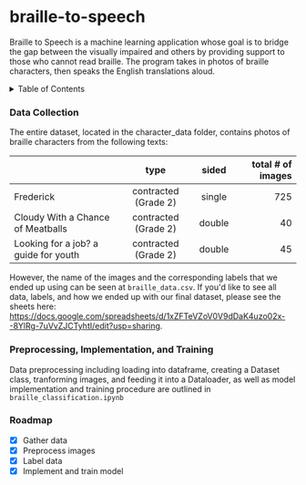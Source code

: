 # braille-to-speech
Braille to Speech is a machine learning application whose goal is to bridge the gap between the visually impaired and others by providing support to those who cannot read braille. The program takes in photos of braille characters, then speaks the English translations aloud.

<!-- TABLE OF CONTENTS -->
<details>
  <summary>Table of Contents</summary>
  <ol>
    <li><a href="#data-collection">Data Collection</a></li>
    <li><a href="#preprocessing">Preprocessing</a></li>
    <li><a href="#implementation">Implementation</a></li>
  </ol>
</details>

### Data Collection
The entire dataset, located in the character_data folder, contains photos of braille characters from the following texts: 

|   | type | sided | total # of images |
| ----- | :---: | :---: | ---: |
| Frederick | contracted (Grade 2) | single | 725 |
| Cloudy With a Chance of Meatballs | contracted (Grade 2)| double | 40 |
| Looking for a job? a guide for youth | contracted (Grade 2)| double | 45 |

However, the name of the images and the corresponding labels that we ended up using can be seen at `braille_data.csv`.
If you'd like to see all data, labels, and how we ended up with our final dataset, please see the sheets here: https://docs.google.com/spreadsheets/d/1xZFTeVZoV0V9dDaK4uzo02x--8YlRg-7uVvZJCTyhtI/edit?usp=sharing.

### Preprocessing, Implementation, and Training
Data preprocessing including loading into dataframe, creating a Dataset class, tranforming images, and feeding it into a Dataloader, as well as model implementation and training procedure are outlined in `braille_classification.ipynb`

<!-- ROADMAP -->
### Roadmap

- [x] Gather data
- [x] Preprocess images
- [x] Label data
- [x] Implement and train model

<!-- ### Built With

* [Next.js](https://nextjs.org/) -->
